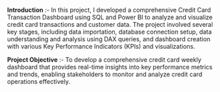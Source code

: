 
**Introduction** :- In this project, I developed a comprehensive Credit Card Transaction Dashboard using SQL and Power BI to analyze and visualize credit card transactions and customer data. The project involved several key stages, including data importation, database connection setup, data understanding and analysis using DAX queries, and dashboard creation with various Key Performance Indicators (KPIs) and visualizations.


**Project Objective** :- To develop a comprehensive credit 
card weekly dashboard that 
provides real-time insights into key 
performance metrics and trends, 
enabling stakeholders to monitor 
and analyze credit card operations 
effectively.
